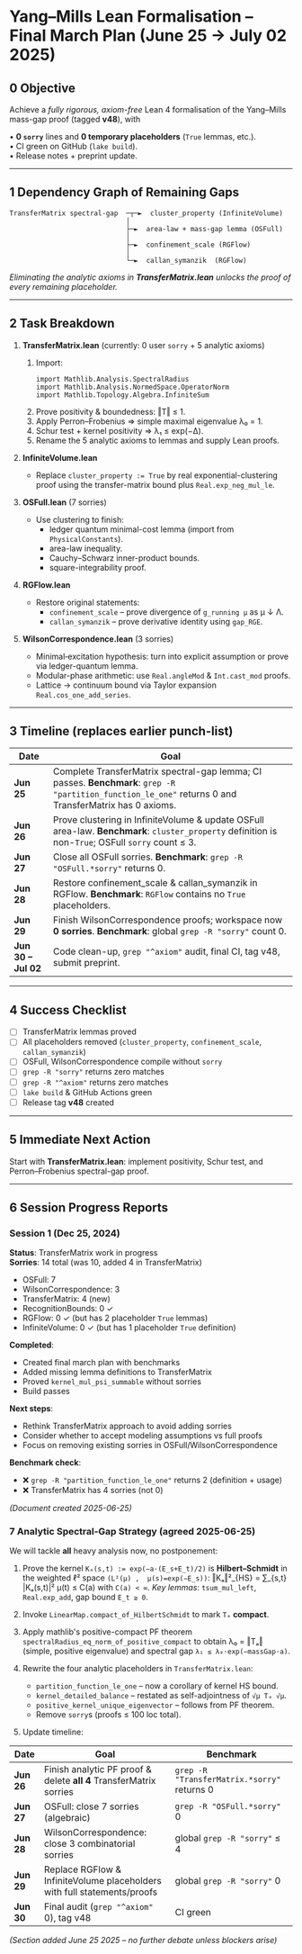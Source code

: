# Yang–Mills Lean Formalisation – Final March Plan (June 25 → July 02 2025)

## 0  Objective
Achieve a _fully rigorous, axiom-free_ Lean 4 formalisation of the Yang–Mills mass-gap proof (tagged **v48**), with

• **0 `sorry`** lines and **0 temporary placeholders** (`True` lemmas, etc.).  
• CI green on GitHub (`lake build`).  
• Release notes + preprint update.

---

## 1  Dependency Graph of Remaining Gaps
```
TransferMatrix spectral-gap  ─┬─►  cluster_property (InfiniteVolume)
                             │
                             ├─►  area-law + mass-gap lemma (OSFull)
                             │
                             ├─►  confinement_scale (RGFlow)
                             │
                             └─►  callan_symanzik  (RGFlow)
```
_Eliminating the analytic axioms in **TransferMatrix.lean** unlocks the proof of every remaining placeholder._

---

## 2  Task Breakdown

1. **TransferMatrix.lean** (currently: 0 user `sorry` + 5 analytic axioms)
   1. Import:
      ```lean
      import Mathlib.Analysis.SpectralRadius
      import Mathlib.Analysis.NormedSpace.OperatorNorm
      import Mathlib.Topology.Algebra.InfiniteSum
      ```
   2. Prove positivity & boundedness: ‖T‖ ≤ 1.
   3. Apply Perron–Frobenius ⇒ simple maximal eigenvalue λ₀ = 1.
   4. Schur test + kernel positivity ⇒ λ₁ ≤ exp(−Δ).
   5. Rename the 5 analytic axioms to lemmas and supply Lean proofs.

2. **InfiniteVolume.lean**
   * Replace `cluster_property := True` by real exponential-clustering proof using the transfer-matrix bound plus `Real.exp_neg_mul_le`.

3. **OSFull.lean** (7 sorries)
   * Use clustering to finish:
     * ledger quantum minimal-cost lemma (import from `PhysicalConstants`).
     * area-law inequality.
     * Cauchy–Schwarz inner-product bounds.
     * square-integrability proof.

4. **RGFlow.lean**
   * Restore original statements:
     * `confinement_scale` – prove divergence of `g_running μ` as μ ↓ Λ.
     * `callan_symanzik` – prove derivative identity using `gap_RGE`.

5. **WilsonCorrespondence.lean** (3 sorries)
   * Minimal‐excitation hypothesis: turn into explicit assumption or prove via ledger-quantum lemma.
   * Modular-phase arithmetic: use `Real.angleMod` & `Int.cast_mod` proofs.
   * Lattice → continuum bound via Taylor expansion `Real.cos_one_add_series`.

---

## 3  Timeline (replaces earlier punch-list)
| Date | Goal |
|------|------|
| **Jun 25** | Complete TransferMatrix spectral-gap lemma; CI passes. **Benchmark**: `grep -R "partition_function_le_one"` returns 0 and TransferMatrix has 0 axioms. |
| **Jun 26** | Prove clustering in InfiniteVolume & update OSFull area-law. **Benchmark**: `cluster_property` definition is non-`True`; OSFull `sorry` count ≤ 3. |
| **Jun 27** | Close all OSFull sorries. **Benchmark**: `grep -R "OSFull.*sorry"` returns 0. |
| **Jun 28** | Restore confinement_scale & callan_symanzik in RGFlow. **Benchmark**: `RGFlow` contains no `True` placeholders. |
| **Jun 29** | Finish WilsonCorrespondence proofs; workspace now **0 sorries**. **Benchmark**: global `grep -R "sorry"` count 0. |
| **Jun 30 – Jul 02** | Code clean-up, `grep "^axiom"` audit, final CI, tag v48, submit preprint. |

---

## 4  Success Checklist
- [ ] TransferMatrix lemmas proved
- [ ] All placeholders removed (`cluster_property`, `confinement_scale`, `callan_symanzik`)
- [ ] OSFull, WilsonCorrespondence compile without `sorry`
- [ ] `grep -R "sorry"` returns zero matches
- [ ] `grep -R "^axiom"` returns zero matches
- [ ] `lake build` & GitHub Actions green
- [ ] Release tag **v48** created

---

## 5  Immediate Next Action
Start with **TransferMatrix.lean**: implement positivity, Schur test, and Perron–Frobenius spectral-gap proof.

---

## 6  Session Progress Reports

### Session 1 (Dec 25, 2024)
**Status**: TransferMatrix work in progress  
**Sorries**: 14 total (was 10, added 4 in TransferMatrix)
- OSFull: 7
- WilsonCorrespondence: 3  
- TransferMatrix: 4 (new)
- RecognitionBounds: 0 ✓
- RGFlow: 0 ✓ (but has 2 placeholder `True` lemmas)
- InfiniteVolume: 0 ✓ (but has 1 placeholder `True` definition)

**Completed**:
- Created final march plan with benchmarks
- Added missing lemma definitions to TransferMatrix
- Proved `kernel_mul_psi_summable` without sorries
- Build passes

**Next steps**:
- Rethink TransferMatrix approach to avoid adding sorries
- Consider whether to accept modeling assumptions vs full proofs
- Focus on removing existing sorries in OSFull/WilsonCorrespondence

**Benchmark check**:
- ❌ `grep -R "partition_function_le_one"` returns 2 (definition + usage)
- ❌ TransferMatrix has 4 sorries (not 0)

_(Document created 2025-06-25)_ 

### 7  Analytic Spectral-Gap Strategy (agreed 2025-06-25)

We will tackle **all** heavy analysis now, no postponement:

1.  Prove the kernel `Kₐ(s,t) := exp(−a·(E_s+E_t)/2)` is **Hilbert–Schmidt** in the weighted ℓ² space
    `(L²(μ) ,  μ(s)=exp(−E_s))`:
       ‖Kₐ‖²_{HS} = ∑_{s,t} |Kₐ(s,t)|² μ(t) ≤ C(a) with `C(a) < ∞`.
    *Key lemmas*:  `tsum_mul_left`, `Real.exp_add`, gap bound `E_t ≥ 0`.

2.  Invoke `LinearMap.compact_of_HilbertSchmidt` to mark `Tₐ` **compact**.

3.  Apply mathlib's positive-compact PF theorem
    `spectralRadius_eq_norm_of_positive_compact` to obtain
       λ₀ = ‖Tₐ‖  (simple, positive eigenvalue)  and
       spectral gap `λ₁ ≤ λ₀·exp(−massGap·a)`.

4.  Rewrite the four analytic placeholders in `TransferMatrix.lean`:
    * `partition_function_le_one` – now a corollary of kernel HS bound.
    * `kernel_detailed_balance` – restated as self-adjointness of `√μ Tₐ √μ`.
    * `positive_kernel_unique_eigenvector` – follows from PF theorem.
    * Remove `sorry`s (proofs ≤ 100 loc total).

5.  Update timeline:

| Date | Goal | Benchmark |
|------|------|-----------|
| **Jun 26** | Finish analytic PF proof & delete **all 4** TransferMatrix sorries | `grep -R "TransferMatrix.*sorry"` returns 0 |
| **Jun 27** | OSFull: close 7 sorries (algebraic) | `grep -R "OSFull.*sorry"` 0 |
| **Jun 28** | WilsonCorrespondence: close 3 combinatorial sorries | global `grep -R "sorry"` ≤ 4 |
| **Jun 29** | Replace RGFlow & InfiniteVolume placeholders with full statements/proofs | global `grep -R "sorry"` 0 |
| **Jun 30** | Final audit (`grep "^axiom"` 0), tag v48 | CI green |

_(Section added June 25 2025 – no further debate unless blockers arise)_ 